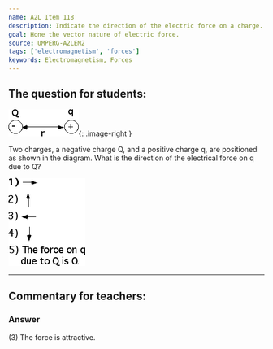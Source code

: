```yaml
---
name: A2L Item 118
description: Indicate the direction of the electric force on a charge.
goal: Hone the vector nature of electric force.
source: UMPERG-A2LEM2
tags: ['electromagnetism', 'forces']
keywords: Electromagnetism, Forces
---
```


## The question for students:

![Item118_fig1.gif](../images/Item118_fig1.gif){: .image-right } 

Two charges, a negative charge Q, and a positive charge q, are
positioned as shown in the diagram.  What is the direction of the
electrical force on q due to Q?

![Item118_fig2.gif](../images/Item118_fig2.gif)

<hr/>

## Commentary for teachers:

### Answer

(3) The force is attractive.

